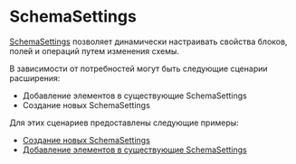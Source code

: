 # SchemaSettings

[SchemaSettings](/development/client/ui-schema/settings) позволяет динамически настраивать свойства блоков, полей и операций путем изменения схемы.

В зависимости от потребностей могут быть следующие сценарии расширения:

- Добавление элементов в существующие SchemaSettings
- Создание новых SchemaSettings

Для этих сценариев предоставлены следующие примеры:

- [Создание новых SchemaSettings](/plugin-samples/schema-settings/new)
- [Добавление элементов в существующие SchemaSettings](/plugin-samples/schema-settings/add-item)
